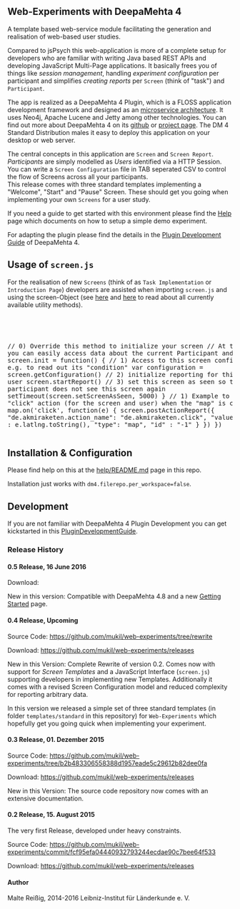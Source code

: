 
## Web-Experiments with DeepaMehta 4

A template based web-service module facilitating the generation and realisation of web-based user studies.

Compared to jsPsych this web-application is more of a complete setup for developers who are familiar with writing Java based REST APIs and developing JavaScript Multi-Page applications. It basically frees you of things like _session management_, handling _experiment configuration_ per participant and simplifies _creating reports_ per `Screen` (think of "task") and `Participant`.

The app is realized as a DeepaMehta 4 Plugin, which is a FLOSS application development framework and designed as an [microservice architecture](http://martinfowler.com/articles/microservices.html). It uses Neo4j, Apache Lucene and Jetty among other technologies. You can find out more about DeepaMehta 4 on its [github](http://www.github.com/jri/deepamehta) or [project page](http://www.deepamehta.de). The DM 4 Standard Distribution males it easy to deploy this application on your desktop or web server.

The central concepts in this application are `Screen` and `Screen Report`. _Participants_ are simply modelled as _Users_ identified via a HTTP Session. <br/>
You can write a `Screen Configuration` file in TAB seperated CSV to control the flow of Screens across all your participants.<br/>
This release comes with three standard templates implementing a "Welcome", "Start" and "Pause" Screen. These should get you going when implementing your own `Screens` for a user study.

If you need a guide to get started with this environment please find the [Help](https://github.com/mukil/web-experiments/tree/master/docs) page which documents on how to setup a simple demo experiment.

For adapting the plugin please find the details in the [Plugin Development Guide](https://trac.deepamehta.de/wiki/PluginDevelopmentGuide) of DeepaMehta 4.

## Usage of `screen.js`

For the realisation of new `Screens` (think of as `Task Implementation` or `Introduction Page`) developers are assisted when importing `screen.js` and using the screen-Object (see [here](help/README.md) and [here](src/main/resources/web/script/screen.js) to read about all currently available utility methods).

<pre>
<!-- Import the Screen-Interface into your HTML Template -->
<script src="/de.akmiraketen.web-experiments/script/screen.js"></script>
// 0) Override this method to initialize your screen
// At this point you can easily access data about the current Participant and Screen
screen.init = function() {
    // 1) Access to this screen configuration, e.g. to read out its "condition"
    var configuration = screen.getConfiguration()
    // 2) initialize reporting for this screen and user
    screen.startReport()
    // 3) set this screen as seen so the participant does not see this screen again
    setTimeout(screen.setScreenAsSeen, 5000)
}
// 1) Example to report a "click" action (for the screen and user) when the "map" is clicked
map.on('click', function(e) {
    screen.postActionReport({
        "de.akmiraketen.action_name": "de.akmiraketen.click",
        "value": {
            "name" : e.latlng.toString(),
            "type": "map",
            "id" : "-1"
        }
    })
})
</pre>

## Installation & Configuration

Please find help on this at the [help/README.md](https://github.com/mukil/web-experiments/tree/master/help) page in this repo.

Installation just works with `dm4.filerepo.per_workspace=false`.

## Development

If you are not familiar with DeepaMehta 4 Plugin Development you can get kickstarted in this [PluginDevelopmentGuide](https://trac.deepamehta.de/wiki/PluginDevelopmentGuide).

### Release History

#### 0.5 Release, 16 June 2016

Download:

New in this version:
Compatible with DeepaMehta 4.8 and a new [Getting Started](https://github.com/mukil/web-experiments/tree/master/docs) page.

#### 0.4 Release, Upcoming

Source Code:
https://github.com/mukil/web-experiments/tree/rewrite

Download:
https://github.com/mukil/web-experiments/releases

New in this Version:
Complete Rewrite of version 0.2. Comes now with support for _Screen Templates_ and a JavaScript Interface (`screen.js`) supporting developers in implementing new Templates. Additionally it comes with a revised Screen Configuration model and reduced complexity for reporting arbitrary data.

In this version we released a simple set of three standard templates (in folder `templates/standard` in this repository) for `Web-Experiments` which hopefully get you going quick when implementing your experiment.

#### 0.3 Release, 01. Dezember 2015

Source Code:
https://github.com/mukil/web-experiments/tree/b2b483306558388d1957eade5c29612b82dee0fa

Download:
https://github.com/mukil/web-experiments/releases

New in this Version:
The source code repository now comes with an extensive documentation.

#### 0.2 Release, 15. August 2015

The very first Release, developed under heavy constraints.

Source Code:
https://github.com/mukil/web-experiments/commit/fcf95efa04440932793244ecdae90c7bee64f533

Download:
https://github.com/mukil/web-experiments/releases


#### Author

Malte Reißig, 2014-2016
Leibniz-Institut für L&auml;nderkunde e. V.

